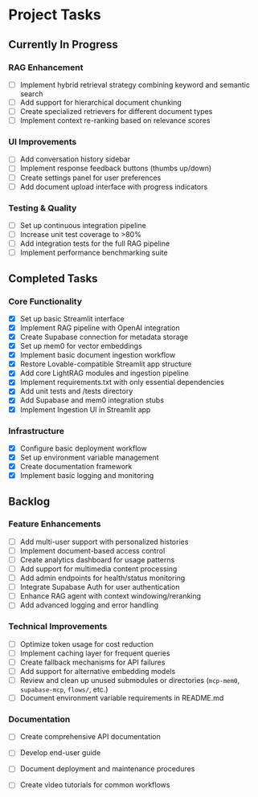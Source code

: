 
# Project Tasks

## Currently In Progress

### RAG Enhancement
- [ ] Implement hybrid retrieval strategy combining keyword and semantic search
- [ ] Add support for hierarchical document chunking
- [ ] Create specialized retrievers for different document types
- [ ] Implement context re-ranking based on relevance scores

### UI Improvements
- [ ] Add conversation history sidebar
- [ ] Implement response feedback buttons (thumbs up/down)
- [ ] Create settings panel for user preferences
- [ ] Add document upload interface with progress indicators

### Testing & Quality
- [ ] Set up continuous integration pipeline
- [ ] Increase unit test coverage to >80%
- [ ] Add integration tests for the full RAG pipeline
- [ ] Implement performance benchmarking suite

## Completed Tasks

### Core Functionality
- [x] Set up basic Streamlit interface
- [x] Implement RAG pipeline with OpenAI integration
- [x] Create Supabase connection for metadata storage
- [x] Set up mem0 for vector embeddings
- [x] Implement basic document ingestion workflow
- [x] Restore Lovable-compatible Streamlit app structure
- [x] Add core LightRAG modules and ingestion pipeline
- [x] Implement requirements.txt with only essential dependencies
- [x] Add unit tests and /tests directory
- [x] Add Supabase and mem0 integration stubs
- [x] Implement Ingestion UI in Streamlit app

### Infrastructure
- [x] Configure basic deployment workflow
- [x] Set up environment variable management
- [x] Create documentation framework
- [x] Implement basic logging and monitoring

## Backlog

### Feature Enhancements
- [ ] Add multi-user support with personalized histories
- [ ] Implement document-based access control
- [ ] Create analytics dashboard for usage patterns
- [ ] Add support for multimedia content processing
- [ ] Add admin endpoints for health/status monitoring
- [ ] Integrate Supabase Auth for user authentication
- [ ] Enhance RAG agent with context windowing/reranking
- [ ] Add advanced logging and error handling

### Technical Improvements
- [ ] Optimize token usage for cost reduction
- [ ] Implement caching layer for frequent queries
- [ ] Create fallback mechanisms for API failures
- [ ] Add support for alternative embedding models
- [ ] Review and clean up unused submodules or directories (`mcp-mem0`, `supabase-mcp`, `flows/`, etc.)
- [ ] Document environment variable requirements in README.md

### Documentation
- [ ] Create comprehensive API documentation
- [ ] Develop end-user guide
- [ ] Document deployment and maintenance procedures
- [ ] Create video tutorials for common workflows

